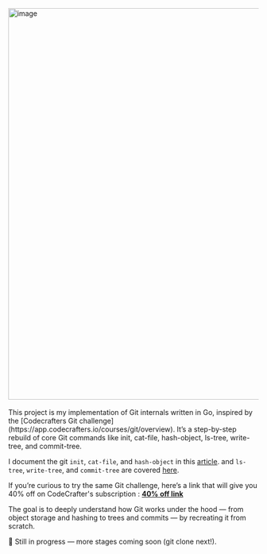 <img width="1400" height="788" alt="image" src="https://github.com/user-attachments/assets/48ed110a-d936-49a6-8863-408f53db0807" />
<br> <br>
This project is my implementation of Git internals written in Go, inspired by the [Codecrafters Git challenge](https://app.codecrafters.io/courses/git/overview). 
It’s a step-by-step rebuild of core Git commands like init, cat-file, hash-object, ls-tree, write-tree, and commit-tree.

I document the git `init`, `cat-file`, and `hash-object` in this [article](https://medium.com/@duggal.sarthak12/building-your-own-git-from-scratch-in-go-01166fcb18ad). 
and `ls-tree`, `write-tree`, and `commit-tree` are covered [here](https://github.com/sardug10/notes/blob/main/Creating%20or%20Reading%20a%20tree%20object.md).

If you’re curious to try the same Git challenge, here’s a link that will give you 40% off on CodeCrafter's subscription : [**40% off link**](https://app.codecrafters.io/join?via=sardug10)

The goal is to deeply understand how Git works under the hood — from object storage and hashing to trees and commits — by recreating it from scratch.

🚧 Still in progress — more stages coming soon (git clone next!).

